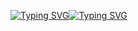 <a href="https://git.io/typing-svg"><img src="https://readme-typing-svg.demolab.com?font=Segoe+UI&duration=1&pause=1000&color=FFFFFF&random=false&width=435&lines=Hello!+I'm+Leif" alt="Typing SVG" /></a><a href="https://git.io/typing-svg"><img src="https://readme-typing-svg.demolab.com?font=Segoe+UI&duration=1500&pause=1000&random=true&width=435&lines=Junior+Developer;Eumel;Pythonio+Enjoyer;Sch%C3%BCler;Minecraft+Schwitzer;happy+Windows+User;proud+Raspberry+Pi+5+Owner;Cloudflare+Supporter;offical+Php+Hater;VsCode+User;Hamburg+lover;German" alt="Typing SVG" /></a>